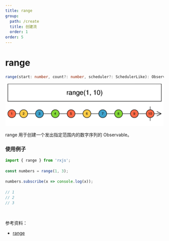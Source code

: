 ```yaml
---
title: range
group:
  path: /create
  title: 创建流
  order: 1
order: 5
---
```


# range

```ts
range(start: number, count?: number, scheduler?: SchedulerLike): Observable<number>
```

![range marble diagram](./images/range.png)

range 用于创建一个发出指定范围内的数字序列的 Observable。

### 使用例子

```ts
import { range } from 'rxjs';

const numbers = range(1, 3);

numbers.subscribe(x => console.log(x));

// 1
// 2
// 3
```

<br/>

参考资料：

- [range](http://localhost:8000/#/streams/create/range)
